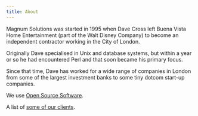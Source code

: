 ```yaml
---
title: About
---
```


Magnum Solutions was started in 1995 when Dave Cross left Buena Vista
Home Entertainment (part of the Walt Disney Company) to become an independent
contractor working in the City of London.

Originally Dave specialised in Unix and database systems, but within a year
or so he had encountered Perl and that soon became his primary focus.

Since that time, Dave has worked for a wide range of companies in London from
some of the largest investment banks to some tiny dotcom start-up companies.

We use [Open Source Software](/about/opensource/).

A list of [some of our clients](/about/clients/).
